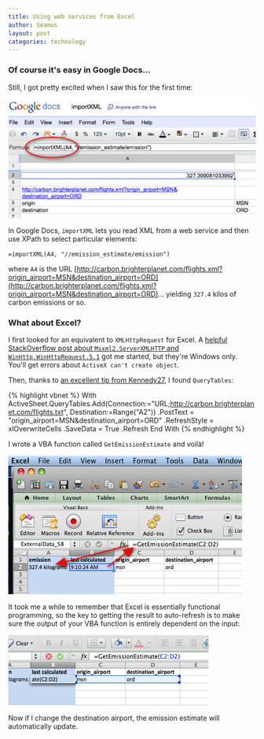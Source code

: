 ```yaml
---
title: Using web services from Excel
author: Seamus
layout: post
categories: technology
---
```


### Of course it's easy in Google Docs... ###

Still, I got pretty excited when I saw this for the first time:

<div class="wide" style="margin-top: 15px;">
  <a href="https://spreadsheets.google.com/ccc?key=0AkCJNpm9Ks6JdGdTMXBwbU8xNHYyZXdnWXZoSjNMZ2c&amp;hl=en&amp;authkey=CMeIkagE"><img src="/images/2011-01-06-using-web-services-from-excel/google-docs-importXML.png" alt="screenshot of Google Docs spreadsheet using importXML" /></a>
</div>

<!-- more start -->

In Google Docs, `importXML` lets you read XML from a web service and then use XPath to select particular elements:

    =importXML(A4, "//emission_estimate/emission")

where `A4` is the URL [http://carbon.brighterplanet.com/flights.xml?origin_airport=MSN&destination_airport=ORD](http://carbon.brighterplanet.com/flights.xml?origin_airport=MSN&destination_airport=ORD)... yielding `327.4` kilos of carbon emissions or so.

### What about Excel? ###

I first looked for an equivalent to `XMLHttpRequest` for Excel. A [helpful StackOverflow post about `Msxml2.ServerXMLHTTP` and `WinHttp.WinHttpRequest.5.1`](http://stackoverflow.com/questions/158633/how-can-i-send-an-http-post-request-to-a-server-from-excel-using-vba) got me started, but they're Windows only. You'll get errors about `ActiveX can't create object`.

Then, thanks to [an excellent tip from Kennedy27](http://discussions.apple.com/thread.jspa?threadID=2106568), I found `QueryTables`:

{% highlight vbnet %}
With ActiveSheet.QueryTables.Add(Connection:="URL;http://carbon.brighterplanet.com/flights.txt", Destination:=Range("A2"))
    .PostText = "origin_airport=MSN&destination_airport=ORD"
    .RefreshStyle = xlOverwriteCells
    .SaveData = True
    .Refresh
End With
{% endhighlight %}

I wrote a VBA function called `GetEmissionEstimate` and voilà!

<div class="wide" style="margin-top: 15px;">
  <img src="/images/2011-01-06-using-web-services-from-excel/excel-querytables.png" alt="screenshot of Excel for Mac 2011 using Querytables from VBA" />
</div>

It took me a while to remember that Excel is essentially functional programming, so the key to getting the result to auto-refresh is to make sure the output of your VBA function is entirely dependent on the input:

<div class="wide" style="margin-top: 15px;">
  <img src="/images/2011-01-06-using-web-services-from-excel/excel-querytables-showing-dependencies.png" alt="screenshot showing that arguments to VBA function entirely determine its output" />
</div>

Now if I change the destination airport, the emission estimate will automatically update.

<!-- more end -->
